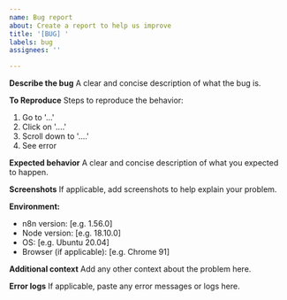 ```yaml
---
name: Bug report
about: Create a report to help us improve
title: '[BUG] '
labels: bug
assignees: ''

---
```


**Describe the bug**
A clear and concise description of what the bug is.

**To Reproduce**
Steps to reproduce the behavior:
1. Go to '...'
2. Click on '....'
3. Scroll down to '....'
4. See error

**Expected behavior**
A clear and concise description of what you expected to happen.

**Screenshots**
If applicable, add screenshots to help explain your problem.

**Environment:**
 - n8n version: [e.g. 1.56.0]
 - Node version: [e.g. 18.10.0]
 - OS: [e.g. Ubuntu 20.04]
 - Browser (if applicable): [e.g. Chrome 91]

**Additional context**
Add any other context about the problem here.

**Error logs**
If applicable, paste any error messages or logs here.